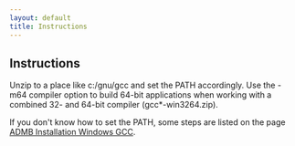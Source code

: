 ```yaml
---
layout: default
title: Instructions
---
```


Instructions
------------

Unzip to a place like c:/gnu/gcc and set the PATH accordingly. Use the -m64 compiler option to build 64-bit applications when working with a combined 32- and 64-bit compiler (gcc*-win3264.zip).

If you don't know how to set the PATH, some steps are listed on the page [ADMB Installation Windows GCC](/docs/user-contributed-tutorials/admb-installation-mingw.html).
